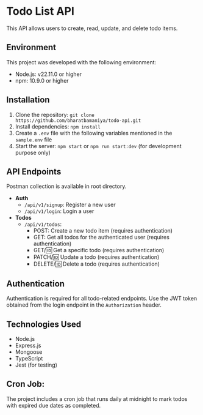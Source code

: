 # Todo List API

This API allows users to create, read, update, and delete todo items.

## Environment

This project was developed with the following environment:

- Node.js: v22.11.0 or higher
- npm: 10.9.0 or higher

## Installation

1. Clone the repository: `git clone https://github.com/bharatbamaniya/todo-api.git`
2. Install dependencies: `npm install`
3. Create a `.env` file with the following variables mentioned in the `sample.env` file
4. Start the server: `npm start` or `npm run start:dev` (for development purpose only)

## API Endpoints

Postman collection is available in root directory.

- **Auth**
    - `/api/v1/signup`: Register a new user
    - `/api/v1/login`: Login a user
- **Todos**
    - `/api/v1/todos`:
        - POST: Create a new todo item (requires authentication)
        - GET: Get all todos for the authenticated user (requires authentication)
        - GET/:id: Get a specific todo (requires authentication)
        - PATCH/:id: Update a todo (requires authentication)
        - DELETE/:id: Delete a todo (requires authentication)

## Authentication

Authentication is required for all todo-related endpoints.
Use the JWT token obtained from the login endpoint in the `Authorization` header.

## Technologies Used

- Node.js
- Express.js
- Mongoose
- TypeScript
- Jest (for testing)

## Cron Job:

The project includes a cron job that runs daily at midnight to mark todos with expired due dates as completed.